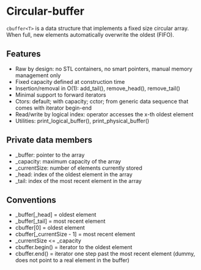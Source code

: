 # Circular-buffer

``cbuffer<T>`` is a data structure that implements a fixed size circular array.<br>
When full, new elements automatically overwrite the oldest (FIFO).<br>

## Features

- Raw by design: no STL containers, no smart pointers, manual memory management only
- Fixed capacity defined at construction time
- Insertion/removal in O(1): add_tail(), remove_head(), remove_tail()
- Minimal support to forward iterators
- Ctors: default; with capacity; cctor; from generic data sequence that comes with iterator begin-end
- Read/write by logical index: operator[](x) accesses the x-th oldest element
- Utilities: print_logical_buffer(), print_physical_buffer()

## Private data members

- _buffer: pointer to the array
- _capacity: maximum capacity of the array
- _currentSize: number of elements currently stored
- _head: index of the oldest element in the array
- _tail: index of the most recent element in the array

## Conventions

- _buffer[_head] = oldest element
- _buffer[_tail] = most recent element
- cbuffer[0] = oldest element
- cbuffer[_currentSize - 1] = most recent element
- _currentSize <= _capacity
- cbuffer.begin() = iterator to the oldest element
- cbuffer.end() = iterator one step past the most recent element (dummy, does not point to a real element in the buffer)
